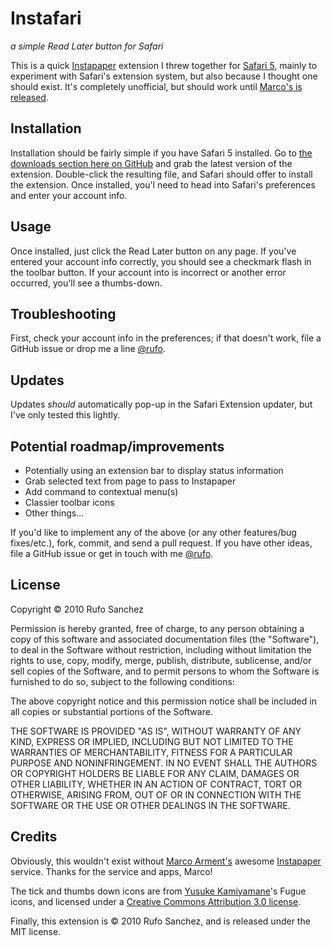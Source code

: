 Instafari
=========
*a simple Read Later button for Safari*

This is a quick [Instapaper](http://www.instapaper.com/) extension I threw together for [Safari 5](http://www.apple.com/safari/), mainly to experiment with Safari's extension system, but also because I thought one should exist. It's completely unofficial, but should work until [Marco's is released](http://twitter.com/instapaper/status/15731872160).

Installation
------------
Installation should be fairly simple if you have Safari 5 installed. Go to [the downloads section here on GitHub](http://github.com/rufo/instafari/downloads) and grab the latest version of the extension. Double-click the resulting file, and Safari should offer to install the extension. Once installed, you'l need to head into Safari's preferences and enter your account info.

Usage
-----
Once installed, just click the Read Later button on any page. If you've entered your account info correctly, you should see a checkmark flash in the toolbar button. If your account into is incorrect or another error occurred, you'll see a thumbs-down.

Troubleshooting
---------------
First, check your account info in the preferences; if that doesn't work, file a GitHub issue or drop me a line [@rufo](http://twitter.com/rufo).

Updates
-------
Updates *should* automatically pop-up in the Safari Extension updater, but I've only tested this lightly.

Potential roadmap/improvements
----------------------
* Potentially using an extension bar to display status information
* Grab selected text from page to pass to Instapaper
* Add command to contextual menu(s)
* Classier toolbar icons
* Other things...

If you'd like to implement any of the above (or any other features/bug fixes/etc.), fork, commit, and send a pull request. If you have other ideas, file a GitHub issue or get in touch with me [@rufo](http://twitter.com/rufo).

License
-------
Copyright © 2010 Rufo Sanchez

Permission is hereby granted, free of charge, to any person
obtaining a copy of this software and associated documentation
files (the "Software"), to deal in the Software without
restriction, including without limitation the rights to use,
copy, modify, merge, publish, distribute, sublicense, and/or sell
copies of the Software, and to permit persons to whom the
Software is furnished to do so, subject to the following
conditions:

The above copyright notice and this permission notice shall be
included in all copies or substantial portions of the Software.

THE SOFTWARE IS PROVIDED "AS IS", WITHOUT WARRANTY OF ANY KIND,
EXPRESS OR IMPLIED, INCLUDING BUT NOT LIMITED TO THE WARRANTIES
OF MERCHANTABILITY, FITNESS FOR A PARTICULAR PURPOSE AND
NONINFRINGEMENT. IN NO EVENT SHALL THE AUTHORS OR COPYRIGHT
HOLDERS BE LIABLE FOR ANY CLAIM, DAMAGES OR OTHER LIABILITY,
WHETHER IN AN ACTION OF CONTRACT, TORT OR OTHERWISE, ARISING
FROM, OUT OF OR IN CONNECTION WITH THE SOFTWARE OR THE USE OR
OTHER DEALINGS IN THE SOFTWARE.


Credits
-------
Obviously, this wouldn't exist without [Marco Arment's](http://www.marco.org/) awesome [Instapaper](http://www.instapaper.com/) service. Thanks for the service and apps, Marco!

The tick and thumbs down icons are from [Yusuke Kamiyamane](http://p.yusukekamiyamane.com/)'s Fugue icons, and licensed under a [Creative Commons Attribution 3.0 license](http://creativecommons.org/licenses/by/3.0/).

Finally, this extension is © 2010 Rufo Sanchez, and is released under the MIT license.